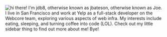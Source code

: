![hi there! I'm jdb8, otherwise known as jbateson, otherwise known as Joe. I live in San Francisco and work at Yelp as a full-stack developer on the Webcore team, exploring various aspects of web infra. My interests include eating, sleeping, and turning coffee into code (LOL). Check out my little sidebar thing to find out more about me! Bye!](https://jdb.fyi/i/github.com_jdb8.png)
